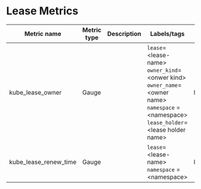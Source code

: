 # Lease Metrics

| Metric name           | Metric type | Description | Labels/tags                                                                                                                                                                             | Status       |
| --------------------- | ----------- | ----------- | --------------------------------------------------------------------------------------------------------------------------------------------------------------------------------------- | ----------- | 
| kube_lease_owner      | Gauge       |             | `lease`=&lt;lease-name&gt; <br> `owner_kind`=&lt;onwer kind&gt; <br> `owner_name`=&lt;owner name&gt; <br> `namespace` = &lt;namespace&gt; <br> `lease_holder`=&lt;lease holder name&gt; | EXPERIMENTAL |
| kube_lease_renew_time | Gauge       |             | `lease`=&lt;lease-name&gt;  <br> `namespace` = &lt;namespace&gt;                                                                                                                        | EXPERIMENTAL |
